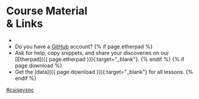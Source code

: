 # Course Material <br>& Links

-  
- Do you have a [GitHub](https://www.github.com) account?
{% if page.etherpad %}
- Ask for help, copy snippets, and share your discoveries on our [Etherpad]({{ page.etherpad }}){:target="_blank"}.
{% endif %}
{% if page.download %}
- Get the [data]({{ page.download }}){:target="_blank"} for all lessons.
{% endif %}

<a class="twitter-timeline" data-dnt="true" href="https://twitter.com/hashtag/csisesync" data-widget-id="755481646099492864" width="96%" data-chrome="noscrollbar">#csiseysnc</a>

<script>!function(d,s,id){var js,fjs=d.getElementsByTagName(s)[0],p=/^http:/.test(d.location)?'http':'https';if(!d.getElementById(id)){js=d.createElement(s);js.id=id;js.src=p+"://platform.twitter.com/widgets.js";fjs.parentNode.insertBefore(js,fjs);}}(document,"script","twitter-wjs");</script>
